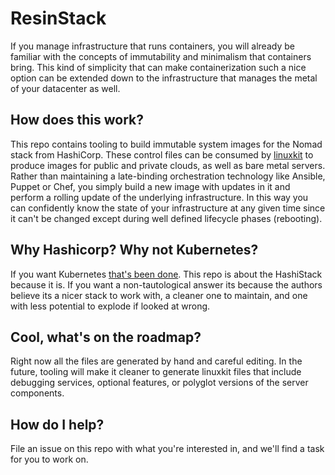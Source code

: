 # ResinStack

If you manage infrastructure that runs containers, you will already be
familiar with the concepts of immutability and minimalism that
containers bring.  This kind of simplicity that can make
containerization such a nice option can be extended down to the
infrastructure that manages the metal of your datacenter as well.

## How does this work?

This repo contains tooling to build immutable system images for the
Nomad stack from HashiCorp.  These control files can be consumed by
[linuxkit](https://github.com/linuxkit/linuxkit) to produce images for
public and private clouds, as well as bare metal servers.  Rather than
maintaining a late-binding orchestration technology like Ansible,
Puppet or Chef, you simply build a new image with updates in it and
perform a rolling update of the underlying infrastructure.  In this
way you can confidently know the state of your infrastructure at any
given time since it can't be changed except during well defined
lifecycle phases (rebooting).

## Why Hashicorp?  Why not Kubernetes?

If you want Kubernetes [that's been
done](https://github.com/linuxkit/kubernetes).  This repo is about the
HashiStack because it is.  If you want a non-tautological answer its
because the authors believe its a nicer stack to work with, a cleaner
one to maintain, and one with less potential to explode if looked at
wrong.

## Cool, what's on the roadmap?

Right now all the files are generated by hand and careful editing.  In
the future, tooling will make it cleaner to generate linuxkit files
that include debugging services, optional features, or polyglot
versions of the server components.

## How do I help?

File an issue on this repo with what you're interested in, and we'll
find a task for you to work on.

